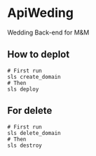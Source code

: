 # ApiWeding
Wedding Back-end for M&amp;M

## How to deplot

````commandline
# First run
sls create_domain
# Then
sls deploy
````

## For delete
````commandline
# First run
sls delete_domain
# Then
sls destroy
````